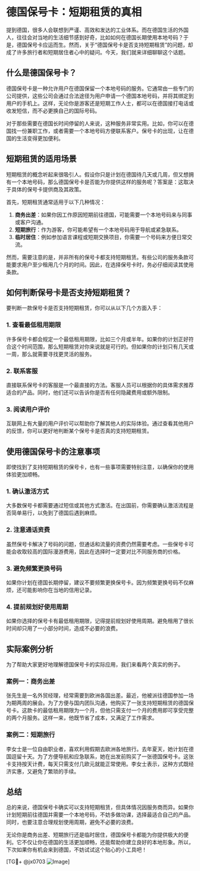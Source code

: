 # 德国保号卡：短期租赁的真相

提到德国，很多人会联想到严谨、高效和发达的工业体系。而在德国生活的外国人，往往会对当地的生活细节感到好奇，比如如何在德国长期使用本地号码？于是，德国保号卡应运而生。然而，关于“德国保号卡是否支持短期租赁”的问题，却成了许多旅行者和短期居住者心中的疑问。今天，我们就来详细聊聊这个话题。

## 什么是德国保号卡？

德国保号卡是一种允许用户在德国保留一个本地号码的服务。它通常由一些专门的公司提供，这些公司会通过合法途径为用户申请一个德国本地号码，并将其绑定到用户的手机上。这样，无论你是游客还是短期工作人士，都可以在德国接打电话或收发短信，而不必更换自己的国际号码。

对于那些需要在德国长时间停留的人来说，这种服务非常实用。比如，你可以在德国找一份兼职工作，或者需要一个本地号码方便联系客户。保号卡的出现，让在德国的生活变得更加便利。

## 短期租赁的适用场景

短期租赁的概念听起来很吸引人。假设你只是计划在德国待几天或几周，但又想拥有一个本地号码，那么德国保号卡是否能为你提供这样的服务呢？答案是：这取决于具体的保号卡提供商及其政策。

首先，短期租赁通常适用于以下几种情况：
1. **商务出差**：如果你因工作原因短期前往德国，可能需要一个本地号码来与同事或客户沟通。
2. **短期旅行**：作为游客，你可能希望有一个本地号码用于导航或紧急联系。
3. **临时居住**：例如参加语言课程或短期交换项目，你需要一个号码来方便日常交流。

然而，需要注意的是，并非所有的保号卡都支持短期租赁。有些公司的服务条款可能要求用户至少租用几个月的时间。因此，在选择保号卡时，务必仔细阅读其使用条款。

## 如何判断保号卡是否支持短期租赁？

要判断一款保号卡是否支持短期租赁，你可以从以下几个方面入手：

### 1. 查看最低租用期限
许多保号卡都会规定一个最低租用期限，比如三个月或半年。如果你的计划正好符合这个时间范围，那么短期租赁对你来说就是可行的。但如果你的计划只有几天或一周，那么就需要寻找更灵活的服务。

### 2. 联系客服
直接联系保号卡的客服是一个最直接的方法。客服人员可以根据你的具体需求推荐适合的产品。同时，他们还可以告诉你是否有任何隐藏费用或额外限制。

### 3. 阅读用户评价
互联网上有大量的用户评价可以帮助你了解其他人的实际体验。通过查看其他用户的反馈，你可以更好地判断某个保号卡是否真的支持短期租赁。

## 使用德国保号卡的注意事项

即使找到了支持短期租赁的保号卡，也有一些事项需要特别注意，以确保你的使用体验更加顺畅。

### 1. 确认激活方式
大多数保号卡都需要通过短信或其他方式激活。在出国前，你需要确认激活流程是否简单易行，以免到了德国后遇到麻烦。

### 2. 注意通话资费
虽然保号卡解决了号码的问题，但通话和流量的资费仍然需要考虑。一些保号卡可能会收取较高的国际漫游费用，因此在选择时一定要对比不同服务商的价格。

### 3. 避免频繁更换号码
如果你计划在德国长期停留，建议不要频繁更换保号卡。因为频繁更换号码不仅麻烦，还可能影响你在当地的信用记录。

### 4. 提前规划好使用周期
如果你选择的保号卡有最低租用期限，记得提前规划好使用周期。避免租用了很长时间却只用了一小部分时间，造成不必要的浪费。

## 实际案例分析

为了帮助大家更好地理解德国保号卡的实际应用，我们来看两个真实的例子。

### 案例一：商务出差
张先生是一名外贸经理，经常需要到欧洲各国出差。最近，他被派往德国参加一场为期两周的展会。为了方便与国内团队沟通，他购买了一张支持短期租赁的德国保号卡。这款卡的最低租用期限为一个月，但他只需支付一个月的费用即可享受完整的两个月服务。这样一来，他既节省了成本，又满足了工作需求。

### 案例二：短期旅行
李女士是一位自由职业者，喜欢利用假期去欧洲各地旅行。去年夏天，她计划在德国逗留十天。为了方便导航和应急联系，她在出发前购买了一张德国保号卡。这张卡支持按天计费，每天只需支付几欧元就能正常使用。李女士表示，这种方式既经济实惠，又避免了繁琐的手续。

## 总结

总的来说，德国保号卡确实可以支持短期租赁，但具体情况因服务商而异。如果你计划短期前往德国并需要一个本地号码，不妨多做功课，选择最适合自己的产品。同时，也要注意合理规划使用周期，避免不必要的浪费。

无论你是商务出差、短期旅行还是临时居住，德国保号卡都能为你提供极大的便利。它不仅让你在德国的生活更加顺畅，还能帮助你建立良好的本地形象。所以，下次如果你有机会来到德国，不妨试试这个贴心的小工具吧！

[TG💪+ @jx0703 ![Image](https://github.com/user-attachments/assets/dbca1d08-cadb-493c-b0ec-ad6f7a83f270)]